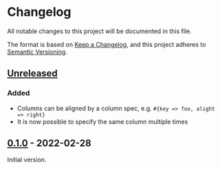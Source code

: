# Changelog

All notable changes to this project will be documented in this file.

The format is based on [Keep a Changelog](https://keepachangelog.com/en/1.0.0/),
and this project adheres to [Semantic Versioning](https://semver.org/spec/v2.0.0.html).

## [Unreleased]

### Added

- Columns can be aligned by a column spec, e.g. `#{key => foo, alight => right}`
- It is now possible to specify the same column multiple times

## [0.1.0] - 2022-02-28

Initial version.

[unreleased]: https://github.com/eproxus/grid/compare/0.1.0...HEAD
[0.1.0]: https://github.com/eproxus/grid/releases/tag/0.1.0
